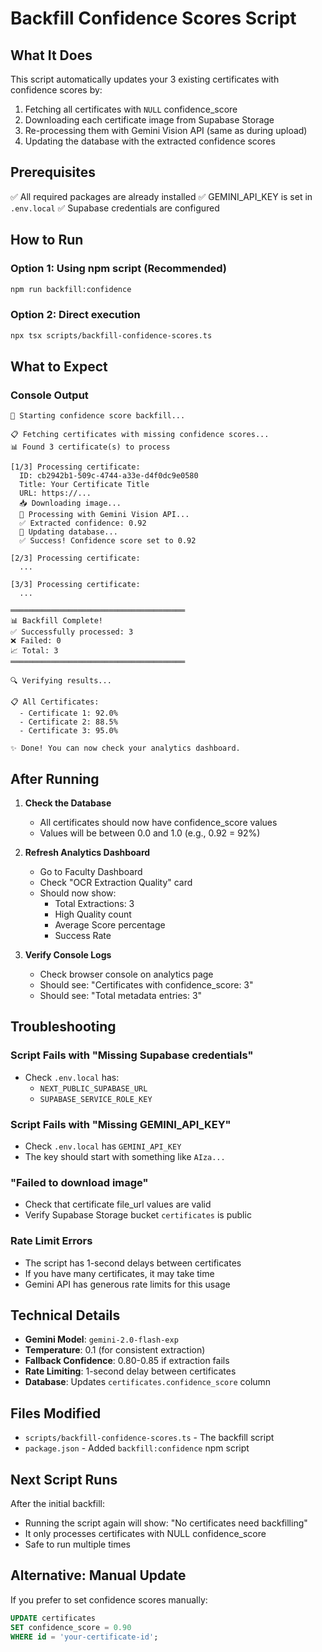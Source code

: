 # Backfill Confidence Scores Script

## What It Does
This script automatically updates your 3 existing certificates with confidence scores by:
1. Fetching all certificates with `NULL` confidence_score
2. Downloading each certificate image from Supabase Storage
3. Re-processing them with Gemini Vision API (same as during upload)
4. Updating the database with the extracted confidence scores

## Prerequisites
✅ All required packages are already installed
✅ GEMINI_API_KEY is set in `.env.local`
✅ Supabase credentials are configured

## How to Run

### Option 1: Using npm script (Recommended)
```bash
npm run backfill:confidence
```

### Option 2: Direct execution
```bash
npx tsx scripts/backfill-confidence-scores.ts
```

## What to Expect

### Console Output
```
🚀 Starting confidence score backfill...

📋 Fetching certificates with missing confidence scores...
📊 Found 3 certificate(s) to process

[1/3] Processing certificate:
  ID: cb2942b1-509c-4744-a33e-d4f0dc9e0580
  Title: Your Certificate Title
  URL: https://...
  📥 Downloading image...
  🤖 Processing with Gemini Vision API...
  ✅ Extracted confidence: 0.92
  💾 Updating database...
  ✅ Success! Confidence score set to 0.92

[2/3] Processing certificate:
  ...

[3/3] Processing certificate:
  ...

═══════════════════════════════════════
📊 Backfill Complete!
✅ Successfully processed: 3
❌ Failed: 0
📈 Total: 3
═══════════════════════════════════════

🔍 Verifying results...

📋 All Certificates:
  - Certificate 1: 92.0%
  - Certificate 2: 88.5%
  - Certificate 3: 95.0%

✨ Done! You can now check your analytics dashboard.
```

## After Running

1. **Check the Database**
   - All certificates should now have confidence_score values
   - Values will be between 0.0 and 1.0 (e.g., 0.92 = 92%)

2. **Refresh Analytics Dashboard**
   - Go to Faculty Dashboard
   - Check "OCR Extraction Quality" card
   - Should now show:
     - Total Extractions: 3
     - High Quality count
     - Average Score percentage
     - Success Rate

3. **Verify Console Logs**
   - Check browser console on analytics page
   - Should see: "Certificates with confidence_score: 3"
   - Should see: "Total metadata entries: 3"

## Troubleshooting

### Script Fails with "Missing Supabase credentials"
- Check `.env.local` has:
  - `NEXT_PUBLIC_SUPABASE_URL`
  - `SUPABASE_SERVICE_ROLE_KEY`

### Script Fails with "Missing GEMINI_API_KEY"
- Check `.env.local` has `GEMINI_API_KEY`
- The key should start with something like `AIza...`

### "Failed to download image"
- Check that certificate file_url values are valid
- Verify Supabase Storage bucket `certificates` is public

### Rate Limit Errors
- The script has 1-second delays between certificates
- If you have many certificates, it may take time
- Gemini API has generous rate limits for this usage

## Technical Details

- **Gemini Model**: `gemini-2.0-flash-exp`
- **Temperature**: 0.1 (for consistent extraction)
- **Fallback Confidence**: 0.80-0.85 if extraction fails
- **Rate Limiting**: 1-second delay between certificates
- **Database**: Updates `certificates.confidence_score` column

## Files Modified
- `scripts/backfill-confidence-scores.ts` - The backfill script
- `package.json` - Added `backfill:confidence` npm script

## Next Script Runs
After the initial backfill:
- Running the script again will show: "No certificates need backfilling"
- It only processes certificates with NULL confidence_score
- Safe to run multiple times

## Alternative: Manual Update
If you prefer to set confidence scores manually:
```sql
UPDATE certificates 
SET confidence_score = 0.90 
WHERE id = 'your-certificate-id';
```
